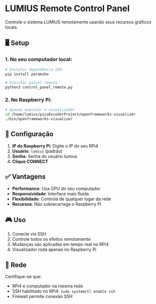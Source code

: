 # LUMIUS Remote Control Panel

Controle o sistema LUMIUS remotamente usando seus recursos gráficos locais.

## 🖥️ Setup

### 1. No seu computador local:
```bash
# Instalar dependência SSH
pip install paramiko

# Executar painel remoto
python3 control_panel_remote.py
```

### 2. No Raspberry Pi:
```bash
# Apenas executar o visualizador
cd /home/lumius/picoEncoderProject/openframeworks-visualizer
./bin/openframeworks-visualizer
```

## 🔧 Configuração

1. **IP do Raspberry Pi**: Digite o IP do seu RPi4
2. **Usuário**: `lumius` (padrão)
3. **Senha**: Senha do usuário lumius
4. **Clique CONNECT**

## ✅ Vantagens

- **Performance**: Usa GPU do seu computador
- **Responsividade**: Interface mais fluida
- **Flexibilidade**: Controla de qualquer lugar da rede
- **Recursos**: Não sobrecarrega o Raspberry Pi

## 🎮 Uso

1. Conecte via SSH
2. Controle todos os efeitos remotamente
3. Mudanças são aplicadas em tempo real no RPi4
4. Visualizador roda apenas no Raspberry Pi

## 📡 Rede

Certifique-se que:
- RPi4 e computador na mesma rede
- SSH habilitado no RPi4: `sudo systemctl enable ssh`
- Firewall permite conexão SSH